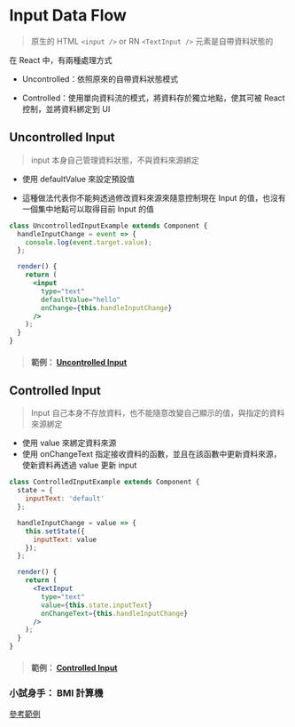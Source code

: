 # Input Data Flow

> 原生的 HTML `<input />` or RN `<TextInput />`
> 元素是自帶資料狀態的

在 React 中，有兩種處理方式

- Uncontrolled：依照原來的自帶資料狀態模式

- Controlled：使用單向資料流的模式，將資料存於獨立地點，使其可被 React 控制，並將資料綁定到 UI

## Uncontrolled Input

> input 本身自己管理資料狀態，不與資料來源綁定

- 使用 defaultValue 來設定預設值

- 這種做法代表你不能夠透過修改資料來源來隨意控制現在 Input 的值，也沒有一個集中地點可以取得目前 Input 的值

```jsx
class UncontrolledInputExample extends Component {
  handleInputChange = event => {
    console.log(event.target.value);
  };

  render() {
    return (
      <input
        type="text"
        defaultValue="hello"
        onChange={this.handleInputChange}
      />
    );
  }
}
```

> #### 範例： [Uncontrolled Input](https://snack.expo.io/@dmoon/uncontrolled-input)

## Controlled Input

> Input 自己本身不存放資料，也不能隨意改變自己顯示的值，與指定的資料來源綁定

- 使用 value 來綁定資料來源
- 使用 onChangeText 指定接收資料的函數，並且在該函數中更新資料來源，使新資料再透過 value 更新 input

```jsx
class ControlledInputExample extends Component {
  state = {
    inputText: 'default'
  };

  handleInputChange = value => {
    this.setState({
      inputText: value
    });
  };

  render() {
    return (
      <TextInput
        type="text"
        value={this.state.inputText}
        onChangeText={this.handleInputChange}
      />
    );
  }
}
```

> #### 範例： [Controlled Input](https://snack.expo.io/@dmoon/controlled-input)

### 小試身手： BMI 計算機

[參考範例](https://snack.expo.io/@dmoon/bmi)
